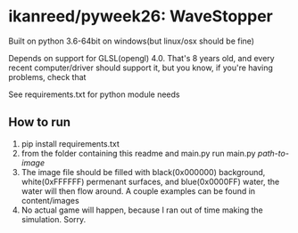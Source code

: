 # ikanreed/pyweek26: WaveStopper
Built on python 3.6-64bit on windows(but linux/osx should be fine)

Depends on support for GLSL(opengl) 4.0. That's 8 years old, and every recent computer/driver should support it, but you know, if you're having problems, check that

See requirements.txt for python module needs


How to run
----------
1. pip install requirements.txt 
2. from the folder containing this readme and main.py run main.py *path-to-image*  
3. The image file should be filled with black(0x000000) background, white(0xFFFFFF) permenant surfaces, and blue(0x0000FF) water, the water will then flow around.  A couple examples can be found in content/images
4. No actual game will happen, because I ran out of time making the simulation.  Sorry.
